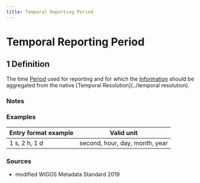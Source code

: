 ```yaml
---
title: Temporal Reporting Period
---
```


# Temporal Reporting Period

## 1 Definition

The time [Period](../period) used for reporting and for which the [Information](../information) should be aggregated from the native [Temporal Resolution](../temporal resolution).

### Notes 

### Examples 

| Entry format example | Valid unit                    |
|----------------------|-------------------------------|
| 1 s, 2 h, 1 d         | second, hour, day, month, year |

### Sources 
- modified WIGOS Metadata Standard 2019
